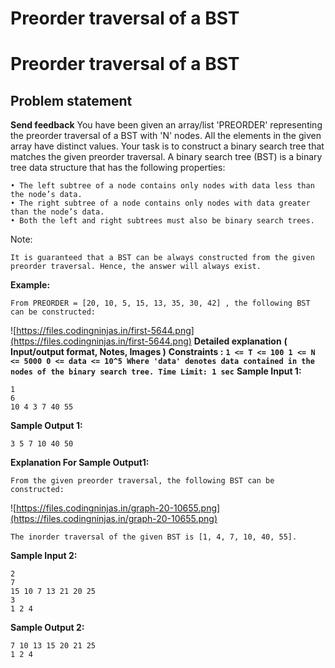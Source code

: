 # Preorder traversal of a BST

# Preorder traversal of a BST
## **Problem statement**
**Send feedback**
You have been given an array/list 'PREORDER' representing the preorder traversal of a BST with 'N' nodes. All the elements in the given array have distinct values.
Your task is to construct a binary search tree that matches the given preorder traversal.
A binary search tree (BST) is a binary tree data structure that has the following properties:
```
• The left subtree of a node contains only nodes with data less than the node’s data.
• The right subtree of a node contains only nodes with data greater than the node’s data.
• Both the left and right subtrees must also be binary search trees.
```
Note:
```
It is guaranteed that a BST can be always constructed from the given preorder traversal. Hence, the answer will always exist.
```
**Example:**
```
From PREORDER = [20, 10, 5, 15, 13, 35, 30, 42] , the following BST can be constructed:
```
![https://files.codingninjas.in/first-5644.png](https://files.codingninjas.in/first-5644.png)
**Detailed explanation**
**( Input/output format, Notes, Images )**
**Constraints :**
**`1 <= T <= 100
1 <= N <= 5000
0 <= data <= 10^5
Where 'data' denotes data contained in the nodes of the binary search tree.
Time Limit: 1 sec`**
**Sample Input 1:**
```
1
6
10 4 3 7 40 55
```
**Sample Output 1:**
```
3 5 7 10 40 50
```
**Explanation For Sample Output1:**
```
From the given preorder traversal, the following BST can be constructed:
```
![https://files.codingninjas.in/graph-20-10655.png](https://files.codingninjas.in/graph-20-10655.png)
```
The inorder traversal of the given BST is [1, 4, 7, 10, 40, 55].
```
**Sample Input 2:**
```
2
7
15 10 7 13 21 20 25
3
1 2 4
```
**Sample Output 2:**
```
7 10 13 15 20 21 25
1 2 4
```